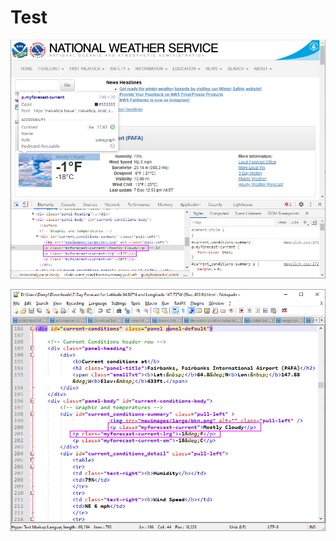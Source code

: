 # Test

![blah](Assets/Fairbanks%20Alaska%20weather%20developer%20tools%20result.jpg)


![blah](Assets/Fairbanks%20Alaska%20weather%20HTML%20result.jpg)



